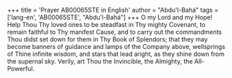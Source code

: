 +++
title = 'Prayer AB00065STE in English'
author = "Abdu'l-Bahá"
tags = ['lang-en', 'AB00065STE', "Abdu'l-Bahá"]
+++
O my Lord and my Hope!  Help Thou Thy loved ones to be steadfast in Thy mighty Covenant, to remain faithful to Thy manifest Cause, and to carry out the commandments Thou didst set down for them in Thy Book of Splendors; that they may become banners of guidance and lamps of the Company above, wellsprings of Thine infinite wisdom, and stars that lead aright, as they shine down from the supernal sky.
Verily, art Thou the Invincible, the Almighty, the All-Powerful.
